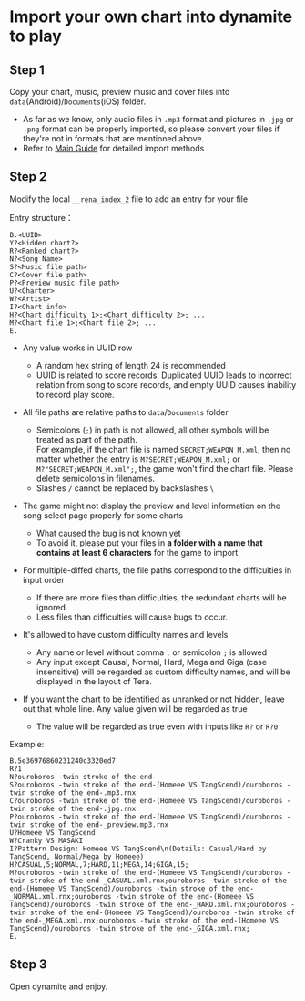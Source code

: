 # Import your own chart into dynamite to play

## Step 1
Copy your chart, music, preview music and cover files into `data`(Android)/`Documents`(iOS) folder.

* As far as we know, only audio files in `.mp3` format and pictures in `.jpg` or `.png` format can be properly imported, so please convert your files if  they're not in formats that are mentioned above.
* Refer to [Main Guide](./README_EN.md) for detailed import methods

## Step 2
Modify the local `__rena_index_2` file to add an entry for your file

Entry structure：
```
B.<UUID>
Y?<Hidden chart?>
R?<Ranked chart?>
N?<Song Name>
S?<Music file path>
C?<Cover file path>
P?<Preview music file path>
U?<Charter>
W?<Artist>
I?<Chart info>
H?<Chart difficulty 1>;<Chart difficulty 2>; ...
M?<Chart file 1>;<Chart file 2>; ...
E.
```
* Any value works in UUID row
  * A random hex string of length 24 is recommended
  * UUID is related to score records. Duplicated UUID leads to incorrect relation from song to score records, and empty UUID causes inability to record play score.

* All file paths are relative paths to `data`/`Documents` folder
  * Semicolons (`;`) in path is not allowed, all other symbols will be treated as part of the path.</br>
    For example, if the chart file is named `SECRET;WEAPON_M.xml`, then no matter whether the entry is `M?SECRET;WEAPON_M.xml;` or `M?"SECRET;WEAPON_M.xml";`, the game won't find the chart file. Please delete semicolons in filenames.
  * Slashes `/` cannot be replaced by backslashes `\`

* The game might not display the preview and level information on the song select page properly for some charts
  * What caused the bug is not known yet
  * To avoid it, please put your files in **a folder with a name that contains at least 6 characters** for the game to import

* For multiple-diffed charts, the file paths correspond to the difficulties in input order
  * If there are more files than difficulties, the redundant charts will be ignored.
  * Less files than difficulties will cause bugs to occur.

* It's allowed to have custom difficulty names and levels
  * Any name or level without comma `,` or semicolon `;` is allowed
  * Any input except Causal, Normal, Hard, Mega and Giga (case insensitive) will be regarded as custom difficulty names, and will be displayed in the layout of Tera.

* If you want the chart to be identified as unranked or not hidden, leave out that whole line. Any value given will be regarded as true
  * The value will be regarded as true even with inputs like `R?` or `R?0`


Example:
```
B.5e36976860231240c3320ed7
R?1
N?ouroboros -twin stroke of the end-
S?ouroboros -twin stroke of the end-(Homeee VS TangScend)/ouroboros -twin stroke of the end-.mp3.rnx
C?ouroboros -twin stroke of the end-(Homeee VS TangScend)/ouroboros -twin stroke of the end-.jpg.rnx
P?ouroboros -twin stroke of the end-(Homeee VS TangScend)/ouroboros -twin stroke of the end-_preview.mp3.rnx
U?Homeee VS TangScend
W?Cranky VS MASAKI
I?Pattern Design: Homeee VS TangScend\n(Details: Casual/Hard by TangScend, Normal/Mega by Homeee)
H?CASUAL,5;NORMAL,7;HARD,11;MEGA,14;GIGA,15;
M?ouroboros -twin stroke of the end-(Homeee VS TangScend)/ouroboros -twin stroke of the end-_CASUAL.xml.rnx;ouroboros -twin stroke of the end-(Homeee VS TangScend)/ouroboros -twin stroke of the end-_NORMAL.xml.rnx;ouroboros -twin stroke of the end-(Homeee VS TangScend)/ouroboros -twin stroke of the end-_HARD.xml.rnx;ouroboros -twin stroke of the end-(Homeee VS TangScend)/ouroboros -twin stroke of the end-_MEGA.xml.rnx;ouroboros -twin stroke of the end-(Homeee VS TangScend)/ouroboros -twin stroke of the end-_GIGA.xml.rnx;
E.
```

## Step 3

Open dynamite and enjoy.